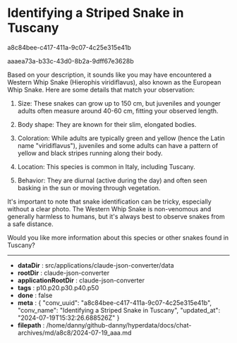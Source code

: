 # Identifying a Striped Snake in Tuscany

a8c84bee-c417-411a-9c07-4c25e315e41b

aaaea73a-b33c-43d0-8b2a-9dff67e3628b

 Based on your description, it sounds like you may have encountered a Western Whip Snake (Hierophis viridiflavus), also known as the European Whip Snake. Here are some details that match your observation:

1. Size: These snakes can grow up to 150 cm, but juveniles and younger adults often measure around 40-60 cm, fitting your observed length.

2. Body shape: They are known for their slim, elongated bodies.

3. Coloration: While adults are typically green and yellow (hence the Latin name "viridiflavus"), juveniles and some adults can have a pattern of yellow and black stripes running along their body.

4. Location: This species is common in Italy, including Tuscany.

5. Behavior: They are diurnal (active during the day) and often seen basking in the sun or moving through vegetation.

It's important to note that snake identification can be tricky, especially without a clear photo. The Western Whip Snake is non-venomous and generally harmless to humans, but it's always best to observe snakes from a safe distance.

Would you like more information about this species or other snakes found in Tuscany?

---

* **dataDir** : src/applications/claude-json-converter/data
* **rootDir** : claude-json-converter
* **applicationRootDir** : claude-json-converter
* **tags** : p10.p20.p30.p40.p50
* **done** : false
* **meta** : {
  "conv_uuid": "a8c84bee-c417-411a-9c07-4c25e315e41b",
  "conv_name": "Identifying a Striped Snake in Tuscany",
  "updated_at": "2024-07-19T15:32:26.688526Z"
}
* **filepath** : /home/danny/github-danny/hyperdata/docs/chat-archives/md/a8c8/2024-07-19_aaa.md